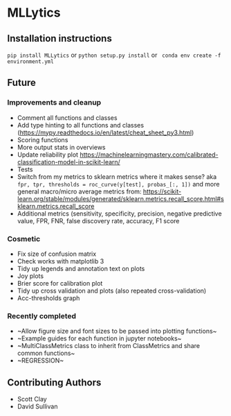 # MLLytics

## Installation instructions
```pip install MLLytics```
or
```python setup.py install```
or
``` conda env create -f environment.yml```

## Future
### Improvements and cleanup
* Comment all functions and classes
* Add type hinting to all functions and classes (https://mypy.readthedocs.io/en/latest/cheat_sheet_py3.html)
* Scoring functions
* More output stats in overviews
* Update reliability plot https://machinelearningmastery.com/calibrated-classification-model-in-scikit-learn/
* Tests
* Switch from my metrics to sklearn metrics where it makes sense? aka
```fpr, tpr, thresholds = roc_curve(y[test], probas_[:, 1])```
and more general macro/micro average metrics from: https://scikit-learn.org/stable/modules/generated/sklearn.metrics.recall_score.html#sklearn.metrics.recall_score
* Additional metrics (sensitivity, specificity, precision, negative predictive value, FPR, FNR,
false discovery rate, accuracy, F1 score

### Cosmetic
* Fix size of confusion matrix
* Check works with matplotlib 3
* Tidy up legends and annotation text on plots
* Joy plots
* Brier score for calibration plot
* Tidy up cross validation and plots (also repeated cross-validation)
* Acc-thresholds graph

### Recently completed
* ~Allow figure size and font sizes to be passed into plotting functions~
* ~Example guides for each function in jupyter notebooks~
* ~MultiClassMetrics class to inherit from ClassMetrics and share common functions~
* ~REGRESSION~

## Contributing Authors
* Scott Clay
* David Sullivan
